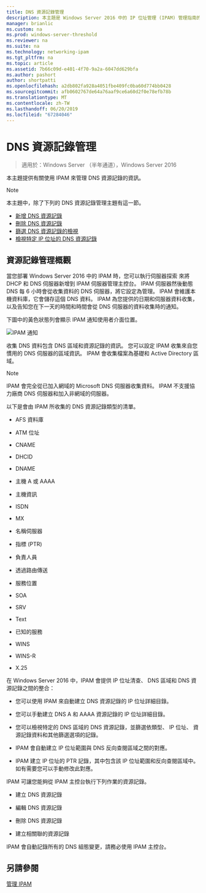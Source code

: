 ```yaml
---
title: DNS 資源記錄管理
description: 本主題是 Windows Server 2016 中的 IP 位址管理 (IPAM) 管理指南的一部分。
manager: brianlic
ms.custom: na
ms.prod: windows-server-threshold
ms.reviewer: na
ms.suite: na
ms.technology: networking-ipam
ms.tgt_pltfrm: na
ms.topic: article
ms.assetid: 7b66c09d-e401-4f70-9a2a-6047dd629bfa
ms.author: pashort
author: shortpatti
ms.openlocfilehash: a2db802fa928a4051fbe409fc0ba60d774bb0428
ms.sourcegitcommit: afb0602767de64a76aaf9ce6a60d2f0e78efb78b
ms.translationtype: MT
ms.contentlocale: zh-TW
ms.lasthandoff: 06/20/2019
ms.locfileid: "67284046"
---
```

# <a name="dns-resource-record-management"></a>DNS 資源記錄管理

>適用於：Windows Server （半年通道），Windows Server 2016

本主題提供有關使用 IPAM 來管理 DNS 資源記錄的資訊。  
  
> [!NOTE]  
> 本主題中，除了下列的 DNS 資源記錄管理主題有這一節。  
>   
> -   [新增 DNS 資源記錄](../../technologies/ipam/Add-a-DNS-Resource-Record.md)  
> -   [刪除 DNS 資源記錄](../../technologies/ipam/Delete-DNS-Resource-Records.md)  
> -   [篩選 DNS 資源記錄的檢視](../../technologies/ipam/Filter-the-View-of-DNS-Resource-Records.md)  
> -   [檢視特定 IP 位址的 DNS 資源記錄](../../technologies/ipam/View-DNS-Resource-Records-for-a-Specific-IP-Address.md)  
  
## <a name="resource-record-management-overview"></a>資源記錄管理概觀  
當您部署 Windows Server 2016 中的 IPAM 時，您可以執行伺服器探索 來將 DHCP 和 DNS 伺服器新增到 IPAM 伺服器管理主控台。 IPAM 伺服器然後動態 DNS 每 6 小時會從收集資料的 DNS 伺服器，將它設定為管理。 IPAM 會維護本機資料庫，它會儲存這個 DNS 資料。 IPAM 為您提供的日期和伺服器資料收集，以及告知您在下一天的時間和時間會從 DNS 伺服器的資料收集時的通知。  
  
下圖中的黃色狀態列會顯示 IPAM 通知使用者介面位置。  
  
![IPAM 通知](../../media/DNS-Resource-Record-Management/ipam_DataCollection_01.jpg)  
  
收集 DNS 資料包含 DNS 區域和資源記錄的資訊。 您可以設定 IPAM 收集來自您慣用的 DNS 伺服器的區域資訊。  IPAM 會收集檔案為基礎和 Active Directory 區域。  
  
> [!NOTE]  
> IPAM 會完全從已加入網域的 Microsoft DNS 伺服器收集資料。 IPAM 不支援協力廠商 DNS 伺服器和加入非網域的伺服器。  
  
以下是會由 IPAM 所收集的 DNS 資源記錄類型的清單。  
  
-   AFS 資料庫  
  
-   ATM 位址  
  
-   CNAME  
  
-   DHCID  
  
-   DNAME  
  
-   主機 A 或 AAAA  
  
-   主機資訊  
  
-   ISDN  
  
-   MX  
  
-   名稱伺服器  
  
-   指標 (PTR)  
  
-   負責人員  
  
-   透過路由傳送  
  
-   服務位置  
  
-   SOA  
  
-   SRV  
  
-   Text  
  
-   已知的服務  
  
-   WINS  
  
-   WINS-R  
  
-   X.25  
  
在 Windows Server 2016 中，IPAM 會提供 IP 位址清查、 DNS 區域和 DNS 資源記錄之間的整合：  
  
-   您可以使用 IPAM 來自動建立 DNS 資源記錄的 IP 位址詳細目錄。  
  
-   您可以手動建立 DNS A 和 AAAA 資源記錄的 IP 位址詳細目錄。  
  
-   您可以檢視特定的 DNS 區域的 DNS 資源記錄，並篩選依類型、 IP 位址、 資源記錄資料和其他篩選選項的記錄。  
  
-   IPAM 會自動建立 IP 位址範圍與 DNS 反向查閱區域之間的對應。  
  
-   IPAM 建立 IP 位址的 PTR 記錄，其中包含該 IP 位址範圍和反向查閱區域中。 如有需要您可以手動修改此對應。  
  
IPAM 可讓您能夠從 IPAM 主控台執行下列作業的資源記錄。  
  
-   建立 DNS 資源記錄  
  
-   編輯 DNS 資源記錄  
  
-   刪除 DNS 資源記錄  
  
-   建立相關聯的資源記錄  
  
IPAM 會自動記錄所有的 DNS 組態變更，請務必使用 IPAM 主控台。  
  
## <a name="see-also"></a>另請參閱  
[管理 IPAM](Manage-IPAM.md)  
  


